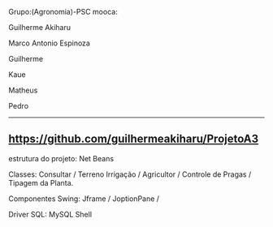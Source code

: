 Grupo:(Agronomia)-PSC mooca:

Guilherme Akiharu

Marco Antonio Espinoza

Guilherme

Kaue

Matheus

Pedro

------------------------------------------------
https://github.com/guilhermeakiharu/ProjetoA3
------------------------------------------------

estrutura do projeto: Net Beans

Classes: Consultar / Terreno Irrigação / Agricultor / Controle de Pragas / Tipagem da Planta.

Componentes Swing: Jframe / JoptionPane / 

Driver SQL: MySQL Shell
